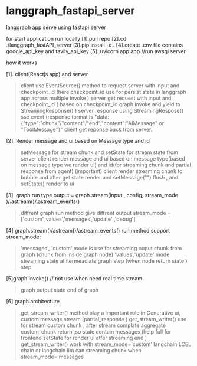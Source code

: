 # langgraph_fastapi_server
langgraph app  serve using fastapi server




for start application run locally
[1].pull repo 
[2].cd ./langgraph_fastAPI_server
[3].pip install -e .
[4].create .env file contains google_api_key and tavily_api_key
[5]..uvicorn app:app       //run  awsgi server

 

how it works 

 [1]. client(Reactjs app) and server    
 
>client use EventSource() method to request server with input and checkpoint_id (here checkpoint_id use for persist state in  langgraph app across multiple invoke )
>server get request with input and checkpoint_id ( based on checkpoint_id graph invoke and yield to StreamingResponse() )
>server response using StreamingRespose() sse event (response format is    "data:{"type":"chunk"/"content"/"end","content":"AIMessage" or "ToolMessage"}"
>client get reponse back from server.

[2]. Render message and ui based on  Message type and id 
>setMessage for stream chunk and setState for stream state from server
>client render message and ui based on message type(based on message type we render ui) and id(for streaming chunk and partial response from agent)
>(important) client  render streaming chunk to bubble and after get state render and setMessage("") flush , and setState() render to ui


[3]. graph run type   output = graph.stream(input , config, stream_mode )/.astream()/.astream_events()   
>diffrent graph run method give diffrent output
>stream_mode =['custom','values','messages','update' ,'debug']


[4] graph.stream()/astream()/astream_events() run method support stream_mode:
>'messages', 'custom' mode is use for streaming ouput chunk from graph  (chunk from inside graph node)
>'values','update' mode streaming state at itermeadiate graph step (when node return state )  step  

[5]graph.invoke()     // not use when need real time stream
>graph output state end of graph


[6].graph architecture
>get_stream_writer() method play a important role in Generative ui, custom message stream (partial_response )
>get_stream_writer() use for stream custom  chunk , after stream complate aggregate custom_chunk return ,so state contain messages  (help full for frontend setState for render ui atfer streaming end )
>get_stream_writer() work with stream_mode='custom'
>langchain LCEL chain or langchain llm can streaming chunk when stream_mode='messages
